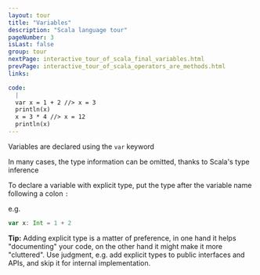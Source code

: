 ```yaml
---
layout: tour
title: "Variables"
description: "Scala language tour"
pageNumber: 3
isLast: false
group: tour
nextPage: interactive_tour_of_scala_final_variables.html
prevPage: interactive_tour_of_scala_operators_are_methods.html
links:

code:
  |
  var x = 1 + 2 //> x = 3  
  println(x)    
  x = 3 * 4 //> x = 12  
  println(x)    
---
```


Variables are declared using the `var` keyword

In many cases, the type information can be omitted, thanks to Scala's type inference 

To declare a variable with explicit type, put the type after the variable name following a colon `:`

e.g. 

```scala
var x: Int = 1 + 2
```

<div class="alert alert-info">
<strong>Tip:</strong> Adding explicit type is a matter of preference, in one hand it helps "documenting" your code, on the other hand it might make it more "cluttered". Use judgment, e.g. add explicit types to public interfaces and APIs, and skip it for internal implementation.
</div>